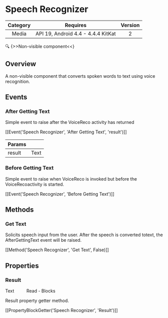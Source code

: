 # Speech Recognizer

| Category | Requires | Version |
|:--------:|:-------:|:--------:|
|Media|API 19, Android 4.4 - 4.4.4 KitKat|2|

:mag: {>>Non-visible component<<}

## Overview

A non-visible component that converts spoken words to text using voice recognition.

## Events

### After Getting Text

Simple event to raise after the VoiceReco activity has returned

[[Event('Speech Recognizer', 'After Getting Text', 'result')]]

| Params | []() |
|--------|------|
|result|<span class="chip chip-text">Text</span>|


### Before Getting Text

Simple event to raise when VoiceReco is invoked but before the VoiceRecoactivity is started.

[[Event('Speech Recognizer', 'Before Getting Text')]]

## Methods

### Get Text

Solicits speech input from the user. After the speech is converted totext, the AfterGettingText event will be raised.

[[Method('Speech Recognizer', 'Get Text', False)]]

## Properties

### Result

<span class="chip chip-text">Text</span>&nbsp;&nbsp;&nbsp;&nbsp;&nbsp;&nbsp;&nbsp;&nbsp;&nbsp;&nbsp;<span class="chip chip-rw">Read</span> - <span class="chip chip-bd">Blocks</span> 

Result property getter method.

[[PropertyBlockGetter('Speech Recognizer', 'Result')]]